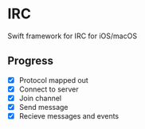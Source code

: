 # IRC

Swift framework for IRC for iOS/macOS

## Progress

- [x] Protocol mapped out
- [x] Connect to server
- [x] Join channel
- [x] Send message
- [x] Recieve messages and events
